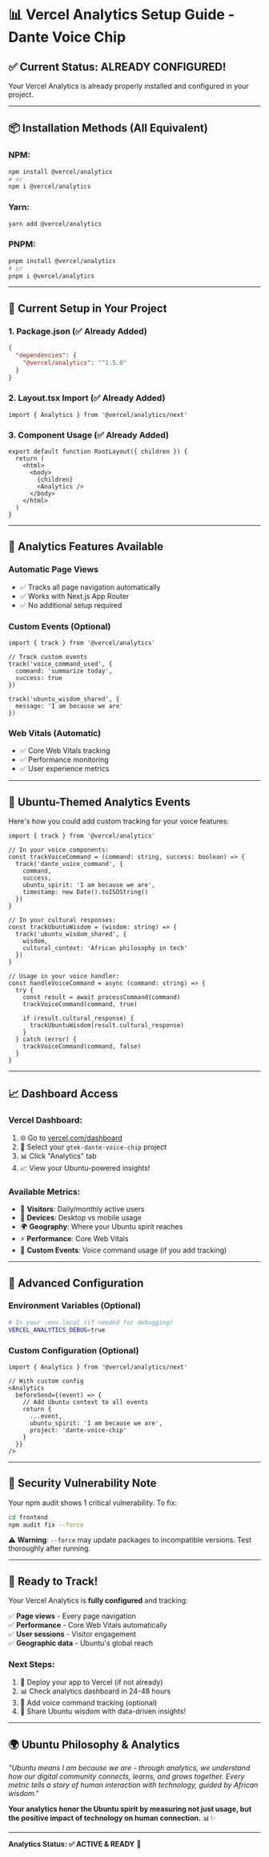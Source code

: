 # 📊 Vercel Analytics Setup Guide - Dante Voice Chip

## ✅ **Current Status: ALREADY CONFIGURED!**

Your Vercel Analytics is already properly installed and configured in your project.

---

## 📦 **Installation Methods** (All Equivalent)

### **NPM:**
```bash
npm install @vercel/analytics
# or
npm i @vercel/analytics
```

### **Yarn:**
```bash
yarn add @vercel/analytics
```

### **PNPM:**
```bash
pnpm install @vercel/analytics
# or  
pnpm i @vercel/analytics
```

---

## 🔧 **Current Setup in Your Project**

### **1. Package.json (✅ Already Added)**
```json
{
  "dependencies": {
    "@vercel/analytics": "^1.5.0"
  }
}
```

### **2. Layout.tsx Import (✅ Already Added)**
```tsx
import { Analytics } from '@vercel/analytics/next'
```

### **3. Component Usage (✅ Already Added)**
```tsx
export default function RootLayout({ children }) {
  return (
    <html>
      <body>
        {children}
        <Analytics />
      </body>
    </html>
  )
}
```

---

## 🎯 **Analytics Features Available**

### **Automatic Page Views**
- ✅ Tracks all page navigation automatically
- ✅ Works with Next.js App Router
- ✅ No additional setup required

### **Custom Events** (Optional)
```tsx
import { track } from '@vercel/analytics'

// Track custom events
track('voice_command_used', {
  command: 'summarize today',
  success: true
})

track('ubuntu_wisdom_shared', {
  message: 'I am because we are'
})
```

### **Web Vitals** (Automatic)
- ✅ Core Web Vitals tracking
- ✅ Performance monitoring  
- ✅ User experience metrics

---

## 🌟 **Ubuntu-Themed Analytics Events**

Here's how you could add custom tracking for your voice features:

```tsx
import { track } from '@vercel/analytics'

// In your voice components:
const trackVoiceCommand = (command: string, success: boolean) => {
  track('dante_voice_command', {
    command,
    success,
    ubuntu_spirit: 'I am because we are',
    timestamp: new Date().toISOString()
  })
}

// In your cultural responses:
const trackUbuntuWisdom = (wisdom: string) => {
  track('ubuntu_wisdom_shared', {
    wisdom,
    cultural_context: 'African philosophy in tech'
  })
}

// Usage in your voice handler:
const handleVoiceCommand = async (command: string) => {
  try {
    const result = await processCommand(command)
    trackVoiceCommand(command, true)
    
    if (result.cultural_response) {
      trackUbuntuWisdom(result.cultural_response)
    }
  } catch (error) {
    trackVoiceCommand(command, false)
  }
}
```

---

## 📈 **Dashboard Access**

### **Vercel Dashboard:**
1. 🌐 Go to [vercel.com/dashboard](https://vercel.com/dashboard)
2. 🎯 Select your `gtek-dante-voice-chip` project
3. 📊 Click "Analytics" tab
4. 📈 View your Ubuntu-powered insights!

### **Available Metrics:**
- 👥 **Visitors**: Daily/monthly active users
- 📱 **Devices**: Desktop vs mobile usage  
- 🌍 **Geography**: Where your Ubuntu spirit reaches
- ⚡ **Performance**: Core Web Vitals
- 🎤 **Custom Events**: Voice command usage (if you add tracking)

---

## 🔧 **Advanced Configuration**

### **Environment Variables** (Optional)
```bash
# In your .env.local (if needed for debugging)
VERCEL_ANALYTICS_DEBUG=true
```

### **Custom Configuration** (Optional)
```tsx
import { Analytics } from '@vercel/analytics/next'

// With custom config
<Analytics 
  beforeSend={(event) => {
    // Add Ubuntu context to all events
    return {
      ...event,
      ubuntu_spirit: 'I am because we are',
      project: 'dante-voice-chip'
    }
  }}
/>
```

---

## 🚨 **Security Vulnerability Note**

Your npm audit shows 1 critical vulnerability. To fix:

```bash
cd frontend
npm audit fix --force
```

⚠️ **Warning**: `--force` may update packages to incompatible versions. Test thoroughly after running.

---

## 🎉 **Ready to Track!**

Your Vercel Analytics is **fully configured** and tracking:

✅ **Page views** - Every page navigation  
✅ **Performance** - Core Web Vitals automatically  
✅ **User sessions** - Visitor engagement  
✅ **Geographic data** - Ubuntu's global reach  

### **Next Steps:**
1. 🚀 Deploy your app to Vercel (if not already)
2. 📊 Check analytics dashboard in 24-48 hours  
3. 🎤 Add voice command tracking (optional)
4. 🌟 Share Ubuntu wisdom with data-driven insights!

---

## 🌍 **Ubuntu Philosophy & Analytics**

*"Ubuntu means I am because we are - through analytics, we understand how our digital community connects, learns, and grows together. Every metric tells a story of human interaction with technology, guided by African wisdom."*

**Your analytics honor the Ubuntu spirit by measuring not just usage, but the positive impact of technology on human connection.** 📊✨

---

**Analytics Status: ✅ ACTIVE & READY** 🎉